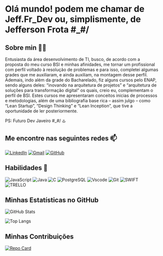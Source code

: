 # Olá mundo! podem me chamar de Jeff.Fr_Dev ou, simplismente, de Jefferson Frota   #_#/

## Sobre min 👨‍💻

Entusiasta da área desenvolvimento de TI, busco, de acordo com a proposta do meu curso BSI e minhas afinidades, me tornar um profissional com perfil voltado à resolução de problemas e para isso, completei algumas grades que me auxiliaram, e ainda auxiliam, na montagem desse perfil. Ademais, indo além da grade do Bacharelado, fiz alguns cursos pelo ENAP, sendo alguns deles: “inovando na arquitetura de projetos” e “arquitetura de soluções para transformação digital” os quais, creio eu, complementam o perfil de BSI. Estes cursos me apresentaram conceitos inicias de processos e metodologias, além de uma bibliografia base rica – assim julgo – como “Lean Startup”, “Design Thinking” e “Lean Inception”, que tive a oportunidade de ler posteriormente. 

PS: Futuro Dev Javeiro #_#/ ♨️

## Me encontre nas seguintes redes 📫
[![LinkedIn](https://img.shields.io/badge/LinkedIn-0077B5?style=for-the-badge&logo=linkedin&logoColor=white)](https://www.linkedin.com/in/jefferson-frota-6779b9234/)
[![Gmail](https://img.shields.io/badge/Gmail-333333?style=for-the-badge&logo=gmail&logoColor=red)](mailto:jeffersonfrotacampos@gmail.com)
[![GitHub](https://img.shields.io/badge/GitHub-100000?style=for-the-badge&logo=github&logoColor=white)](https://github.com/jeffersonfrota)
## Habilidades 🎯
![JavaScript](https://img.shields.io/badge/JavaScript-F7DF1E?style=for-the-badge&logo=javascript&logoColor=black)
![Java](https://img.shields.io/badge/java-%23ED8B00.svg?style=for-the-badge&logo=openjdk&logoColor=white)
![C](https://img.shields.io/badge/C-00599C?style=for-the-badge&logo=c&logoColor=white)
![PostgreSQL](https://img.shields.io/badge/PostgreSQL-000?style=for-the-badge&logo=postgresql)
![Vscode](https://img.shields.io/badge/Vscode-007ACC?style=for-the-badge&logo=visual-studio-code&logoColor=white)
![Git](https://img.shields.io/badge/GIT-E44C30?style=for-the-badge&logo=git&logoColor=white)
![SWIFT](https://img.shields.io/badge/swift-%23FA7343.svg?style=for-the-badge&logo=swift&logoColor=white)
![TRELLO](https://img.shields.io/badge/Trello-%23026AA7.svg?style=for-the-badge&logo=Trello&logoColor=white)
## Minhas Estatísticas no GitHub

![GitHub Stats](https://github-readme-stats.vercel.app/api?username=jeffersonfrota&theme=transparent&bg_color=000&border_color=30A3DC&show_icons=true&icon_color=30A3DC&title_color=E94D5F&text_color=FFF&hide_title=true)

![Top Langs](https://github-readme-stats-git-masterrstaa-rickstaa.vercel.app/api/top-langs/?username=jeffersonfrota&layout=compact&bg_color=000&border_color=30A3DC&title_color=E94D5F&text_color=FFF&hide_title=true)

## Minhas Contribuições

[![Repo Card](https://github-readme-stats.vercel.app/api/pin/?username=jeffersonfrota&repo=dio-lab-open-source&bg_color=000&border_color=30A3DC&show_icons=true&icon_color=30A3DC&title_color=E94D5F&text_color=FFF)](https://github.com/jeffersonfrota/dio-lab-open-source)